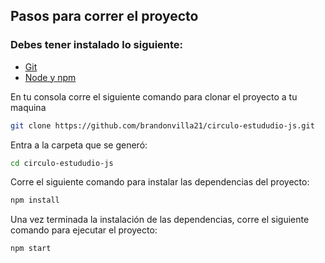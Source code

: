 ## Pasos para correr el proyecto

### Debes tener instalado lo siguiente:
* [Git](https://git-scm.com/book/en/v2/Getting-Started-Installing-Git)
* [Node y npm](https://nodejs.org/en/download/)

En tu consola corre el siguiente comando para clonar el proyecto a tu maquina
```sh
git clone https://github.com/brandonvilla21/circulo-estududio-js.git
```

Entra a la carpeta que se generó:
```sh
cd circulo-estududio-js
```

Corre el siguiente comando para instalar las dependencias del proyecto:
```sh
npm install
```

Una vez terminada la instalación de las dependencias, corre el siguiente comando para ejecutar el proyecto:
```sh
npm start
```
